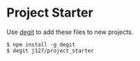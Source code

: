 # Project Starter

Use [degit](https://github.com/Rich-Harris/degit) to add these files to new projects.

```
$ npm install -g degit
$ degit j127/project_starter
```
